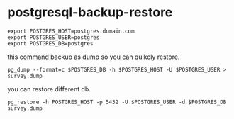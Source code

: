 # postgresql-backup-restore

```
export POSTGRES_HOST=postgres.domain.com
export POSTGRES_USER=postgres
export POSTGRES_DB=postgres
```

this command backup as dump so you can quikcly restore.

```
pg_dump --format=c $POSTGRES_DB -h $POSTGRES_HOST -U $POSTGRES_USER > survey.dump
```

you can restore different db.

```
pg_restore -h POSTGRES_HOST -p 5432 -U $POSTGRES_USER -d $POSTGRES_DB survey.dump
```
